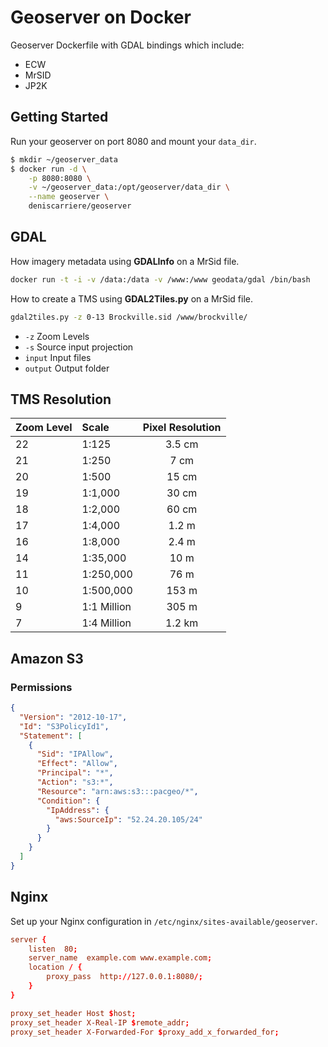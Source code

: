 Geoserver on Docker
===================

Geoserver Dockerfile with GDAL bindings which include:

- ECW
- MrSID
- JP2K


Getting Started
---------------

Run your geoserver on port 8080 and mount your `data_dir`.

```bash
$ mkdir ~/geoserver_data
$ docker run -d \
    -p 8080:8080 \
    -v ~/geoserver_data:/opt/geoserver/data_dir \
    --name geoserver \
    deniscarriere/geoserver
```

GDAL
----

How imagery metadata using **GDALInfo** on a MrSid file.

```bash
docker run -t -i -v /data:/data -v /www:/www geodata/gdal /bin/bash
```

How to create a TMS using **GDAL2Tiles.py** on a MrSid file.

```bash
gdal2tiles.py -z 0-13 Brockville.sid /www/brockville/
```

- `-z` Zoom Levels
- `-s` Source input projection
- `input` Input files
- `output` Output folder


TMS Resolution
--------------

| Zoom Level |     Scale      | Pixel Resolution |
|:-----------|:---------------|:----------------:|
|  22        |  1:125         |  3.5 cm          |
|  21        |  1:250         |  7 cm            |
|  20        |  1:500         |  15 cm           |
|  19        |  1:1,000       |  30 cm           |
|  18        |  1:2,000       |  60 cm           |
|  17        |  1:4,000       |  1.2 m           |
|  16        |  1:8,000       |  2.4 m           |
|  14        |  1:35,000      |  10 m            |
|  11        |  1:250,000     |  76 m            |
|  10        |  1:500,000     |  153 m           |
|  9         |  1:1 Million   |  305 m           |
|  7         |  1:4 Million   |  1.2 km          |

Amazon S3
---------

### Permissions

```json
{
  "Version": "2012-10-17",
  "Id": "S3PolicyId1",
  "Statement": [
    {
      "Sid": "IPAllow",
      "Effect": "Allow",
      "Principal": "*",
      "Action": "s3:*",
      "Resource": "arn:aws:s3:::pacgeo/*",
      "Condition": {
        "IpAddress": {
          "aws:SourceIp": "52.24.20.105/24"
        }
      }
    }
  ]
}
```

Nginx
-----

Set up your Nginx configuration in `/etc/nginx/sites-available/geoserver`.

```conf
server {
    listen  80;
    server_name  example.com www.example.com;
    location / {
        proxy_pass  http://127.0.0.1:8080/;
    }
}

proxy_set_header Host $host;
proxy_set_header X-Real-IP $remote_addr;
proxy_set_header X-Forwarded-For $proxy_add_x_forwarded_for;
```
